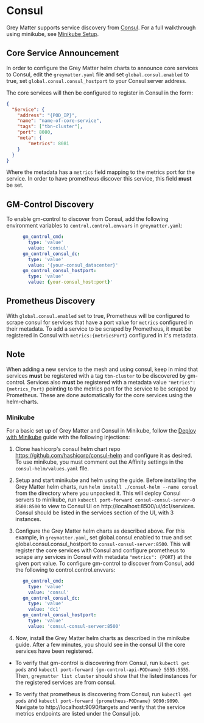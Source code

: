# Consul

Grey Matter supports service discovery from [Consul](https://www.consul.io/docs/index.html).  For a full walkthrough using minikube, see [Minikube Setup](#minikube).

## Core Service Announcement

In order to configure the Grey Matter helm charts to announce core services to Consul, edit the `greymatter.yaml` file and set `global.consul.enabled` to true, set `global.consul.consul_hostport` to your Consul server address.

The core services will then be configured to register in Consul in the form:

```json
{
  "Service": {
    "address": "{POD_IP}",
    "name": "name-of-core-service",
    "tags": ["tbn-cluster"],
    "port": 8080,
    "meta": {
        "metrics": 8081
    }
  }
}
```

Where the metadata has a `metrics` field mapping to the metrics port for the service. In order to have prometheus discover this service, this field **must** be set.


## GM-Control Discovery

To enable gm-control to discover from Consul, add the following environment variables to `control.control.envvars` in `greymatter.yaml`:

```yaml
      gm_control_cmd:
        type: 'value'
        value: 'consul'
      gm_control_consul_dc:
        type: 'value'
        value: '{your-consul_datacenter}'
      gm_control_consul_hostport:
        type: 'value'
        value: {your-consul_host:port}'
```

## Prometheus Discovery

With `global.consul.enabled` set to true, Prometheus will be configured to scrape consul for services that have a port value for `metrics` configured in their metadata. To add a service to be scraped by Prometheus, it must be registered in Consul with `metrics:{metricsPort}` configured in it's metadata.

## Note
When adding a new service to the mesh and using consul, keep in mind that services **must** be registered with a tag `tbn-cluster` to be discovered by gm-control. Services also **must** be registered with a metadata value `"metrics":{metrics_Port}` pointing to the metrics port for the service to be scraped by Prometheus. These are done automatically for the core services using the helm-charts.

### Minikube

For a basic set up of Grey Matter and Consul in Minikube, follow the [Deploy with Minikube](./Deploy%20with%20Minikube.md) guide with the following injections:

1. Clone hashicorp's consul helm chart repo https://github.com/hashicorp/consul-helm and configure it as desired.  To use minikube, you must comment out the Affinity settings in the `consul-helm/values.yaml` file. 


2. Setup and start minikube and helm using the guide. Before installing the Grey Matter helm charts, run `helm install ./consul-helm --name consul` from the directory where you unpacked it.  This will deploy Consul servers to minikube, run `kubectl port-forward consul-consul-server-0 8500:8500` to view to Consul UI on http://localhost:8500/ui/dc1/services. Consul should be listed in the services section of the UI, with 3 instances.

3. Configure the Grey Matter helm charts as described above.  For this example, in `greymatter.yaml`, set global.consul.enabled to true and set global.consul.consul_hostport to `consul-consul-server:8500`.  This will register the core services with Consul and configure prometheus to scrape any services in Consul with metadata `"metrics": {PORT}` at the given port value. To configure gm-control to discover from Consul, add the following to control.control.envvars:
```yaml
      gm_control_cmd:
        type: 'value'
        value: 'consul'
      gm_control_consul_dc:
        type: 'value'
        value: 'dc1'
      gm_control_consul_hostport:
        type: 'value'
        value: 'consul-consul-server:8500'
```

4. Now, install the Grey Matter helm charts as described in the minikube guide. After a few minutes, you should see in the consul UI the core services have been registered. 

* To verify that gm-control is discovering from Consul, run `kubectl get pods` and `kubectl port-forward {gm-control-api-PODname} 5555:5555`.  Then, `greymatter list cluster` should show that the listed instances for the registered services are from consul.

* To verify that prometheus is discovering from Consul, run `kubectl get pods` and `kubectl port-forward {prometheus-PODname} 9090:9090`. Navigate to http://localhost:9090/targets and verify that the service metrics endpoints are listed under the Consul job.
